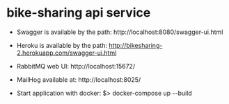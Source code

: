 # bike-sharing api service

* Swagger is available by the path: http://localhost:8080/swagger-ui.html
* Heroku is available by the path: http://bikesharing-2.herokuapp.com/swagger-ui.html
* RabbitMQ web UI: http://localhost:15672/
* MailHog available at: http://localhost:8025/

* Start application with docker: $> docker-compose up --build